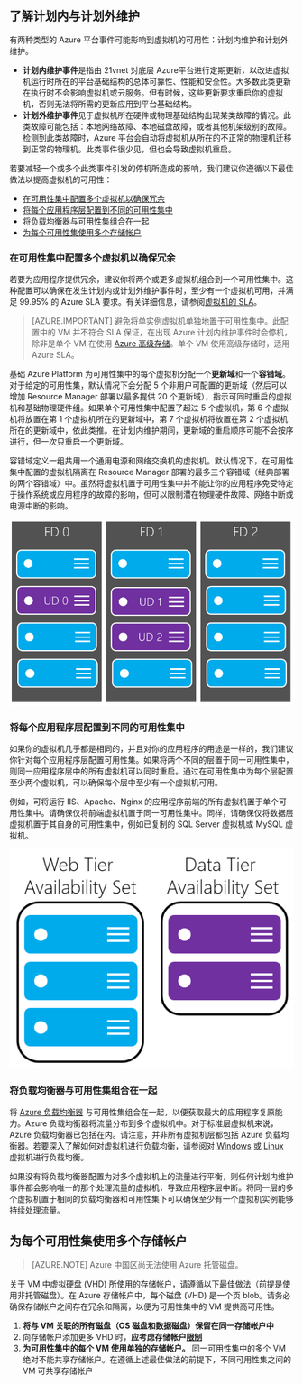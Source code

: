 ## <a name="understand-planned-vs-unplanned-maintenance"></a> 了解计划内与计划外维护
有两种类型的 Azure 平台事件可能影响到虚拟机的可用性：计划内维护和计划外维护。

* **计划内维护事件**是指由 21vnet 对底层 Azure平台进行定期更新，以改进虚拟机运行时所在的平台基础结构的总体可靠性、性能和安全性。大多数此类更新在执行时不会影响虚拟机或云服务。但有时候，这些更新要求重启你的虚拟机，否则无法将所需的更新应用到平台基础结构。
* **计划外维护事件**见于虚拟机所在硬件或物理基础结构出现某类故障的情况。此类故障可能包括：本地网络故障、本地磁盘故障，或者其他机架级别的故障。检测到此类故障时，Azure 平台会自动将虚拟机从所在的不正常的物理机迁移到正常的物理机。此类事件很少见，但也会导致虚拟机重启。

若要减轻一个或多个此类事件引发的停机所造成的影响，我们建议你遵循以下最佳做法以提高虚拟机的可用性：

* [在可用性集中配置多个虚拟机以确保冗余]
* [将每个应用程序层配置到不同的可用性集中]
* [将负载均衡器与可用性集组合在一起]
* [为每个可用性集使用多个存储帐户]

### <a name="configure-multiple-virtual-machines-in-an-availability-set-for-redundancy"></a>在可用性集中配置多个虚拟机以确保冗余
若要为应用程序提供冗余，建议你将两个或更多虚拟机组合到一个可用性集中。这种配置可以确保在发生计划内或计划外维护事件时，至少有一个虚拟机可用，并满足 99.95% 的 Azure SLA 要求。有关详细信息，请参阅[虚拟机的 SLA](/support/sla/virtual-machines/)。

> [AZURE.IMPORTANT]
避免将单实例虚拟机单独地置于可用性集中。此配置中的 VM 并不符合 SLA 保证，在出现 Azure 计划内维护事件时会停机，除非是单个 VM 在使用 [Azure 高级存储](/documentation/articles/storage-premium-storage/)。单个 VM 使用高级存储时，适用 Azure SLA。

基础 Azure Platform 为可用性集中的每个虚拟机分配一个**更新域**和一个**容错域**。对于给定的可用性集，默认情况下会分配 5 个非用户可配置的更新域（然后可以增加 Resource Manager 部署以最多提供 20 个更新域），指示可同时重启的虚拟机和基础物理硬件组。如果单个可用性集中配置了超过 5 个虚拟机，第 6 个虚拟机将放置在第 1 个虚拟机所在的更新域中，第 7 个虚拟机将放置在第 2 个虚拟机所在的更新域中，依此类推。在计划内维护期间，更新域的重启顺序可能不会按序进行，但一次只重启一个更新域。

容错域定义一组共用一个通用电源和网络交换机的虚拟机。默认情况下，在可用性集中配置的虚拟机隔离在 Resource Manager 部署的最多三个容错域（经典部署的两个容错域）中。虽然将虚拟机置于可用性集中并不能让你的应用程序免受特定于操作系统或应用程序的故障的影响，但可以限制潜在物理硬件故障、网络中断或电源中断的影响。

<!--Image reference-->

![更新域和容错域配置的概念图](./media/virtual-machines-common-manage-availability/ud-fd-configuration.png)  

### <a name="configure-each-application-tier-into-separate-availability-sets"></a>将每个应用程序层配置到不同的可用性集中
如果你的虚拟机几乎都是相同的，并且对你的应用程序的用途是一样的，我们建议你针对每个应用程序层配置可用性集。如果将两个不同的层置于同一可用性集中，则同一应用程序层中的所有虚拟机可以同时重启。通过在可用性集中为每个层配置至少两个虚拟机，可以确保每个层中至少有一个虚拟机可用。

例如，可将运行 IIS、Apache、Nginx 的应用程序前端的所有虚拟机置于单个可用性集中。请确保仅将前端虚拟机置于同一可用性集中。同样，请确保仅将数据层虚拟机置于其自身的可用性集中，例如已复制的 SQL Server 虚拟机或 MySQL 虚拟机。

<!--Image reference-->
![应用程序层](./media/virtual-machines-common-manage-availability/application-tiers.png)  

### <a name="combine-a-load-balancer-with-availability-sets"></a>将负载均衡器与可用性集组合在一起
将 [Azure 负载均衡器](/documentation/articles/load-balancer-overview/) 与可用性集组合在一起，以便获取最大的应用程序复原能力。Azure 负载均衡器将流量分布到多个虚拟机中。对于标准层虚拟机来说，Azure 负载均衡器已包括在内。请注意，并非所有虚拟机层都包括 Azure 负载均衡器。若要深入了解如何对虚拟机进行负载均衡，请参阅对 [Windows](/documentation/articles/virtual-machines-windows-load-balance/) 或 [Linux](/documentation/articles/load-balancer-overview/) 虚拟机进行负载均衡。

如果没有将负载均衡器配置为对多个虚拟机上的流量进行平衡，则任何计划内维护事件都会影响唯一的那个处理流量的虚拟机，导致应用程序层中断。将同一层的多个虚拟机置于相同的负载均衡器和可用性集下可以确保至少有一个虚拟机实例能够持续处理流量。

## <a name="use-multiple-storage-accounts-for-each-availability-set"></a> 为每个可用性集使用多个存储帐户

>[AZURE.NOTE] Azure 中国区尚无法使用 Azure 托管磁盘。

关于 VM 中虚拟硬盘 (VHD) 所使用的存储帐户，请遵循以下最佳做法（前提是使用非托管磁盘）。在 Azure 存储帐户中，每个磁盘 (VHD) 是一个页 blob。请务必确保存储帐户之间存在冗余和隔离，以便为可用性集中的 VM 提供高可用性。

1. **将与 VM 关联的所有磁盘（OS 磁盘和数据磁盘）保留在同一存储帐户中**
2. 向存储帐户添加更多 VHD 时，**应考虑存储帐户[限制](/documentation/articles/storage-scalability-targets/)**
3. **为可用性集中的每个 VM 使用单独的存储帐户。** 同一可用性集中的多个 VM 绝对不能共享存储帐户。在遵循上述最佳做法的前提下，不同可用性集之间的 VM 可共享存储帐户

<!-- Link references -->

[在可用性集中配置多个虚拟机以确保冗余]: #configure-multiple-virtual-machines-in-an-availability-set-for-redundancy
[将每个应用程序层配置到不同的可用性集中]: #configure-each-application-tier-into-separate-availability-sets
[将负载均衡器与可用性集组合在一起]: #combine-a-load-balancer-with-availability-sets
[Avoid single instance virtual machines in availability sets]: #avoid-single-instance-virtual-machines-in-availability-sets
[为每个可用性集使用多个存储帐户]: #use-multiple-storage-accounts-for-each-availability-set

<!---HONumber=Mooncake_0313_2017-->